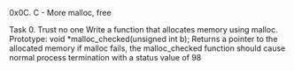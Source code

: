0x0C. C - More malloc, free

Task 0. Trust no one
Write a function that allocates memory using malloc.
	Prototype: void *malloc_checked(unsigned int b);
	Returns a pointer to the allocated memory
	if malloc fails, the malloc_checked function should cause normal process termination with a status value of 98
